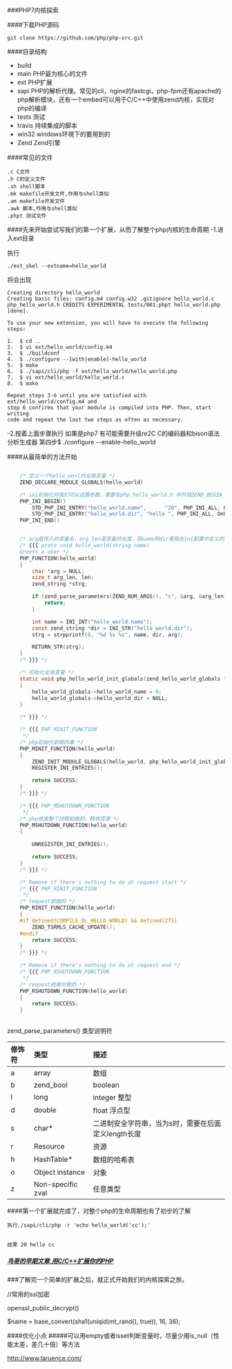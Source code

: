 ###PHP7内核探索

####下载PHP源码

    git clone https://github.com/php/php-src.git

####目录结构

- build
- main PHP最为核心的文件
- ext PHP扩展
- sapi PHP的解析代理。常见的cli，nginx的fastcgi，php-fpm还有apache的php解析模块，还有一个embed可以用于C/C++中使用zend内核，实现对php的编译
- tests 测试
- travis 持续集成的脚本 
- win32 windows环境下的要用到的
- Zend Zend引擎

####常见的文件

    .c C文件
    .h C的定义文件
    .sh shell脚本
    .mk makefile开发文件,作用与shell类似
    .am makefile开发文件
    .awk 脚本,作用与shell类似
    .phpt 测试文件


####先来开始尝试写我们的第一个扩展，从而了解整个php内核的生命周期
-1.进入ext目录

执行

    ./ext_skel --extname=hello_world

将会出现

    Creating directory hello_world
    Creating basic files: config.m4 config.w32 .gitignore hello_world.c php_hello_world.h CREDITS EXPERIMENTAL tests/001.phpt hello_world.php [done].

    To use your new extension, you will have to execute the following steps:

    1.  $ cd ..
    2.  $ vi ext/hello_world/config.m4
    3.  $ ./buildconf
    4.  $ ./configure --[with|enable]-hello_world
    5.  $ make
    6.  $ ./sapi/cli/php -f ext/hello_world/hello_world.php
    7.  $ vi ext/hello_world/hello_world.c
    8.  $ make

    Repeat steps 3-6 until you are satisfied with ext/hello_world/config.m4 and
    step 6 confirms that your module is compiled into PHP. Then, start writing
    code and repeat the last two steps as often as necessary.

-2.按着上面步骤执行
    如果是php7 有可能需要升级re2C C的编码器和bison语法分析生成器
    第四步$ ./configure --enable-hello_world


####从最简单的方法开始

````c

    /* 定义一个hello_worl的全局变量 */
    ZEND_DECLARE_MODULE_GLOBALS(hello_world)

    /* ini初始化时我们可以设置参数，需要在php_hello_world.h 中开启ZEND_BEGIN_MODULE_GLOBALS */
    PHP_INI_BEGIN()
        STD_PHP_INI_ENTRY("hello_world.name",      "20", PHP_INI_ALL, OnUpdateLong, hello_world_name, zend_hello_world_globals, hello_world_globals)
        STD_PHP_INI_ENTRY("hello_world.dir", "hello ", PHP_INI_ALL, OnUpdateString, hello_world_dir, zend_hello_world_globals, hello_world_globals)
    PHP_INI_END()


    /* arg是传入的变量名，arg_len是变量的长度，而name和dir是我在ini配置中定义的2个参数 */
    /* {{{ proto void hello_world(string name)
    Greets a user */
    PHP_FUNCTION(hello_world)
    {
        char *arg = NULL;
        size_t arg_len, len;
        zend_string *strg;

        if (zend_parse_parameters(ZEND_NUM_ARGS(), "s", &arg, &arg_len) == FAILURE) {
            return;
        }

        int name = INI_INT("hello_world.name");
        const zend_string *dir = INI_STR("hello_world.dir");
        strg = strpprintf(0, "%d %s %s", name, dir, arg);

        RETURN_STR(strg);
    }
    /* }}} */

    /* 初始化全局变量 */
    static void php_hello_world_init_globals(zend_hello_world_globals *hello_world_globals)
    {
        hello_world_globals->hello_world_name = 0;
        hello_world_globals->hello_world_dir = NULL;
    }

    /* }}} */

    /* {{{ PHP_MINIT_FUNCTION
     */
    /* php初始化前做的事 */
    PHP_MINIT_FUNCTION(hello_world)
    {   
        ZEND_INIT_MODULE_GLOBALS(hello_world, php_hello_world_init_globals, NULL);
        REGISTER_INI_ENTRIES();

        return SUCCESS;
    }
    /* }}} */

    /* {{{ PHP_MSHUTDOWN_FUNCTION
     */
    /* php结束整个进程前做的，释放资源 */
    PHP_MSHUTDOWN_FUNCTION(hello_world)
    {
        
        UNREGISTER_INI_ENTRIES();

        return SUCCESS;
    }
    /* }}} */

    /* Remove if there's nothing to do at request start */
    /* {{{ PHP_RINIT_FUNCTION
     */
    /* request前做的 */
    PHP_RINIT_FUNCTION(hello_world)
    {
    #if defined(COMPILE_DL_HELLO_WORLD) && defined(ZTS)
        ZEND_TSRMLS_CACHE_UPDATE();
    #endif
        return SUCCESS;
    }
    /* }}} */

    /* Remove if there's nothing to do at request end */
    /* {{{ PHP_RSHUTDOWN_FUNCTION
     */
    /* request结束时做的 */
    PHP_RSHUTDOWN_FUNCTION(hello_world)
    {
        return SUCCESS;
    }
    
````
zend_parse_parameters() 类型说明符

修饰符|类型|描述
:---------------|:---------------|:---------------
a|array|数组
b|zend_bool|boolean
l|long|integer 整型
d|double|float 浮点型
s|char*|二进制安全字符串，当为s时，需要在后面定义length长度
r|Resource|资源
h|HashTable*|数组的哈希表
o|Object instance|对象
z|Non-specific zval|任意类型

####第一个扩展就完成了，对整个php的生命周期也有了初步的了解   

    执行./sapi/cli/php -r 'echo hello_world('cc');'


    结果 20 hello cc

##### [鸟哥的早期文章,用C/C++扩展你的PHP](http://www.laruence.com/2009/04/28/719.html)
###了解完一个简单的扩展之后，就正式开始我们的内核探索之旅。




//常用的ssl加密

openssl_public_decrypt()

$name = base_convert(sha1(uniqid(mt_rand(), true)), 16, 36);

####优化小点
#####可以用empty或者isset判断变量时，尽量少用is_null（性能太差，差几十倍）等方法


http://www.laruence.com/
